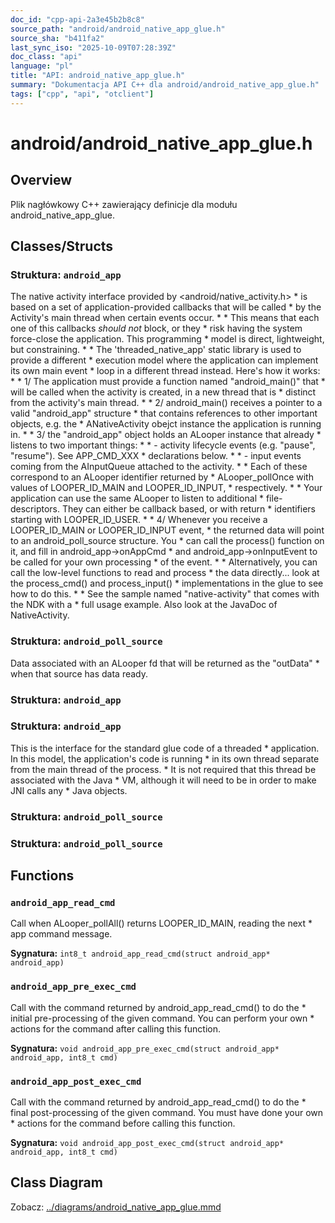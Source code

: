 ```yaml
---
doc_id: "cpp-api-2a3e45b2b8c8"
source_path: "android/android_native_app_glue.h"
source_sha: "b411fa2"
last_sync_iso: "2025-10-09T07:28:39Z"
doc_class: "api"
language: "pl"
title: "API: android_native_app_glue.h"
summary: "Dokumentacja API C++ dla android/android_native_app_glue.h"
tags: ["cpp", "api", "otclient"]
---
```


# android/android_native_app_glue.h

## Overview

Plik nagłówkowy C++ zawierający definicje dla modułu android_native_app_glue.

## Classes/Structs

### Struktura: `android_app`

The native activity interface provided by <android/native_activity.h> * is based on a set of application-provided callbacks that will be called * by the Activity's main thread when certain events occur. * * This means that each one of this callbacks _should_ _not_ block, or they * risk having the system force-close the application. This programming * model is direct, lightweight, but constraining. * * The 'threaded_native_app' static library is used to provide a different * execution model where the application can implement its own main event * loop in a different thread instead. Here's how it works: * * 1/ The application must provide a function named "android_main()" that *    will be called when the activity is created, in a new thread that is *    distinct from the activity's main thread. * * 2/ android_main() receives a pointer to a valid "android_app" structure *    that contains references to other important objects, e.g. the *    ANativeActivity obejct instance the application is running in. * * 3/ the "android_app" object holds an ALooper instance that already *    listens to two important things: * *      - activity lifecycle events (e.g. "pause", "resume"). See APP_CMD_XXX *        declarations below. * *      - input events coming from the AInputQueue attached to the activity. * *    Each of these correspond to an ALooper identifier returned by *    ALooper_pollOnce with values of LOOPER_ID_MAIN and LOOPER_ID_INPUT, *    respectively. * *    Your application can use the same ALooper to listen to additional *    file-descriptors.  They can either be callback based, or with return *    identifiers starting with LOOPER_ID_USER. * * 4/ Whenever you receive a LOOPER_ID_MAIN or LOOPER_ID_INPUT event, *    the returned data will point to an android_poll_source structure.  You *    can call the process() function on it, and fill in android_app->onAppCmd *    and android_app->onInputEvent to be called for your own processing *    of the event. * *    Alternatively, you can call the low-level functions to read and process *    the data directly...  look at the process_cmd() and process_input() *    implementations in the glue to see how to do this. * * See the sample named "native-activity" that comes with the NDK with a * full usage example.  Also look at the JavaDoc of NativeActivity.

### Struktura: `android_poll_source`

Data associated with an ALooper fd that will be returned as the "outData" * when that source has data ready.

### Struktura: `android_app`

### Struktura: `android_app`

This is the interface for the standard glue code of a threaded * application.  In this model, the application's code is running * in its own thread separate from the main thread of the process. * It is not required that this thread be associated with the Java * VM, although it will need to be in order to make JNI calls any * Java objects.

### Struktura: `android_poll_source`

### Struktura: `android_poll_source`

## Functions

### `android_app_read_cmd`

Call when ALooper_pollAll() returns LOOPER_ID_MAIN, reading the next * app command message.

**Sygnatura:** `int8_t android_app_read_cmd(struct android_app* android_app)`

### `android_app_pre_exec_cmd`

Call with the command returned by android_app_read_cmd() to do the * initial pre-processing of the given command.  You can perform your own * actions for the command after calling this function.

**Sygnatura:** `void android_app_pre_exec_cmd(struct android_app* android_app, int8_t cmd)`

### `android_app_post_exec_cmd`

Call with the command returned by android_app_read_cmd() to do the * final post-processing of the given command.  You must have done your own * actions for the command before calling this function.

**Sygnatura:** `void android_app_post_exec_cmd(struct android_app* android_app, int8_t cmd)`

## Class Diagram

Zobacz: [../diagrams/android_native_app_glue.mmd](../diagrams/android_native_app_glue.mmd)
